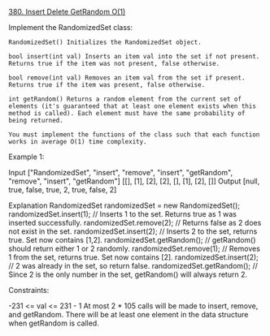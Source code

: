 [380. Insert Delete GetRandom O(1)](https://leetcode.com/problems/insert-delete-getrandom-o1/description/)

Implement the RandomizedSet class:

    RandomizedSet() Initializes the RandomizedSet object.
    
    bool insert(int val) Inserts an item val into the set if not present. Returns true if the item was not present, false otherwise.
    
    bool remove(int val) Removes an item val from the set if present. Returns true if the item was present, false otherwise.
    
    int getRandom() Returns a random element from the current set of elements (it's guaranteed that at least one element exists when this method is called). Each element must have the same probability of being returned.
    
    You must implement the functions of the class such that each function works in average O(1) time complexity.

 

Example 1:

Input
["RandomizedSet", "insert", "remove", "insert", "getRandom", "remove", "insert", "getRandom"]
[[], [1], [2], [2], [], [1], [2], []]
Output
[null, true, false, true, 2, true, false, 2]

Explanation
RandomizedSet randomizedSet = new RandomizedSet();
randomizedSet.insert(1); // Inserts 1 to the set. Returns true as 1 was inserted successfully.
randomizedSet.remove(2); // Returns false as 2 does not exist in the set.
randomizedSet.insert(2); // Inserts 2 to the set, returns true. Set now contains [1,2].
randomizedSet.getRandom(); // getRandom() should return either 1 or 2 randomly.
randomizedSet.remove(1); // Removes 1 from the set, returns true. Set now contains [2].
randomizedSet.insert(2); // 2 was already in the set, so return false.
randomizedSet.getRandom(); // Since 2 is the only number in the set, getRandom() will always return 2.
 

Constraints:

-231 <= val <= 231 - 1
At most 2 * 105 calls will be made to insert, remove, and getRandom.
There will be at least one element in the data structure when getRandom is called.